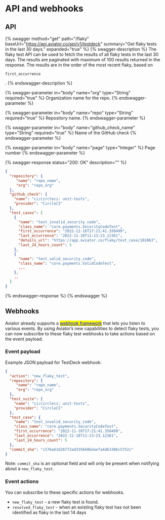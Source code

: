 # API and webhooks

## API

{% swagger method="get" path="/flaky" baseUrl="https://api.aviator.co/api/v1/testdeck" summary="Get flaky tests in the last 30 days." expanded="true" %}
{% swagger-description %}
The flaky test API can be used to fetch the results of all flaky tests in the last 30 days. The results are paginated with maximum of 100 results returned in the response. The results are in the order of the most recent flaky, based on 

`first_occurrence`

.
{% endswagger-description %}

{% swagger-parameter in="body" name="org" type="String" required="true" %}
Organization name for the repo.
{% endswagger-parameter %}

{% swagger-parameter in="body" name="repo" type="String" required="true" %}
Repository name.
{% endswagger-parameter %}

{% swagger-parameter in="body" name="github_check_name" type="String" required="true" %}
Name of the GitHub check
{% endswagger-parameter %}

{% swagger-parameter in="body" name="page" type="Integer" %}
Page number
{% endswagger-parameter %}

{% swagger-response status="200: OK" description="" %}
```json
{
  "repository": {
     "name": "repo_name",
     "org": "repo_org"
  },
  "github_check": {
    "name": "ci/circleci: unit-tests",
    "provider": "CircleCI"
  },
  "test_cases": [
    {
      "name": "test_invalid_security_code",
      "class_name": "core.payments.SecurityCodeTest",
      "first_occurrence": "2022-11-16T17:21:41.350499",
      "last_occurrence": "2022-11-18T11:13:23.12361",
      "details_url": "https://app.aviator.co/flaky/test_case/101063",
      "last_24_hours_count": 5
    },
    {
      "name": "test_valid_security_code",
      "class_name": "core.payments.ValidCodeTest",
      ...
    },
    ..
  ]
}
```
{% endswagger-response %}
{% endswagger %}

## Webhooks

Aviator already supports a [<mark style="color:blue;">webhook framework</mark>](https://docs.aviator.co/reference/webhooks) that lets you listen to various events. By using Aviator’s new capabilities to detect flaky tests, you can now subscribe to these flaky test webhooks to take actions based on the event payload.

### Event payload

Example JSON payload for TestDeck webhook:

```json
{
  "action": "new_flaky_test",
  "repository": {
     "name": "repo_name",
     "org": "repo_org"
  },
  "test_suite": {
    "name": "ci/circleci: unit-tests",
    "provider": "CircleCI"
  },
  "test_case": {
    "name": "test_invalid_security_code",
    "class_name": "core.payments.SecurityCodeTest",
    "first_occurrence": "2022-11-16T17:21:41.350499",
    "last_occurrence": "2022-11-18T11:13:23.12361",
    "last_24_hours_count": 5
  },
  "commit_sha": "c576a61d26f72ad335660bdaefa4d63306c5752c"
}
```

Note: `commit_sha` is an optional field and will only be present when notifying about a `new_flaky_test`.

### Event actions

You can subscribe to these specific actions for webhooks.

* `new_flaky_test` - a new flaky test is found.
* `resolved_flaky_test` - when an existing flaky test has not been identified as flaky in the last 14 days
